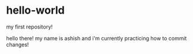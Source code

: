 # hello-world
my first repository!

hello there! my name is ashish and i'm currently practicing how to commit changes!
